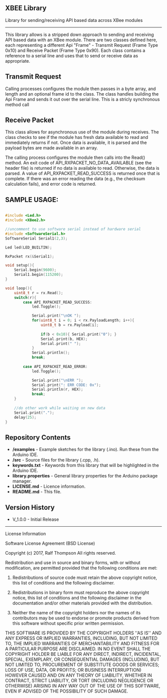 XBEE Library
-------------------------

Library for sending/receiving API based data across XBee modules

-------------------------

This library allows is a stripped down approach to sending and receiving API
based data with an XBee module. There are two classes defined here, each representing
a different Api "Frame" - Transmit Request (Frame Type 0x10) and Receive Packet
(Frame Type 0x90). Each class contains a reference to a serial line and uses that to
send or receive data as appropriate.

Transmit Request
-------------------------

Calling processes configures the module then passes in a byte array, and length and
an optional frame id to the class. The class handles building the Api Frame and
sends it out over the serial line. This is a stricly synchronous method call

Receive Packet
-------------------------

This class allows for asynchronous use of the module during receives. The class checks
to see if the module has fresh data available to read and immediately returns if not.
Once data is available, it is parsed and the payload bytes are made available in an
array.

The calling process configures the module then calls into the Read() method. An exit
code of API_RXPACKET_NO_DATA_AVAILABLE (see the header file) is returned if no data
is available to read. Otherwise, the data is parsed. A value of API_RXPACKET_READ_SUCCESS
is returned once that is complete. If there was an error reading the data (e.g., the
checksum calculation fails), and error code is returned.

SAMPLE USAGE:
-------------------------

```cpp

#include <Led.h>
#include <XBee2.h>

//uncomment to use software serial instead of hardware serial
#include <SoftwareSerial.h>
SoftwareSerial Serial1(2,3);

Led led(LED_BUILTIN);

RxPacket rx(&Serial1);

void setup(){
    Serial.begin(9600);
    Serial1.begin(115200);
}

void loop(){
    uint8_t r = rx.Read();
    switch(r){
        case API_RXPACKET_READ_SUCCESS:
            led.Toggle();

            Serial.print("\nOK ");
            for(uint8_t i = 0; i < rx.PayloadLength; i++){
                uint8_t b = rx.Payload[i];
                
                if(b < 0x10){ Serial.print("0"); }
                Serial.print(b, HEX);
                Serial.print(" ");
            }
            Serial.println();
            break;
            
        case API_RXPACKET_READ_ERROR:
            led.Toggle();

            Serial.print("\nERR ");
            Serial.print(": ERR CODE: 0x");
            Serial.println(r, HEX);
            break;
    }
    
    //do other work while waiting on new data
    Serial.print(".");
    delay(25);
}

```

Repository Contents
-------------------------

* **/examples** - Example sketches for the library (.ino). Run these from the Arduino IDE. 
* **/src** - Source files for the library (.cpp, .h).
* **keywords.txt** - Keywords from this library that will be highlighted in the Arduino IDE. 
* **library.properties** - General library properties for the Arduino package manager. 
* **LICENSE.md** - Licence information.
* **README.md** - This file.

Version History
-------------------------

* V_1.0.0 - Initial Release

-------------------------
License Information

Software License Agreement (BSD License)

Copyright (c) 2017, Ralf Thompson
All rights reserved.

Redistribution and use in source and binary forms, with or without
modification, are permitted provided that the following conditions are met:

1. Redistributions of source code must retain the above copyright
notice, this list of conditions and the following disclaimer.

2. Redistributions in binary form must reproduce the above copyright
notice, this list of conditions and the following disclaimer in the
documentation and/or other materials provided with the distribution.

3. Neither the name of the copyright holders nor the
names of its contributors may be used to endorse or promote products
derived from this software without specific prior written permission.

THIS SOFTWARE IS PROVIDED BY THE COPYRIGHT HOLDERS ''AS IS'' AND ANY
EXPRESS OR IMPLIED WARRANTIES, INCLUDING, BUT NOT LIMITED TO, THE IMPLIED
WARRANTIES OF MERCHANTABILITY AND FITNESS FOR A PARTICULAR PURPOSE ARE
DISCLAIMED. IN NO EVENT SHALL THE COPYRIGHT HOLDER BE LIABLE FOR ANY
DIRECT, INDIRECT, INCIDENTAL, SPECIAL, EXEMPLARY, OR CONSEQUENTIAL DAMAGES
(INCLUDING, BUT NOT LIMITED TO, PROCUREMENT OF SUBSTITUTE GOODS OR SERVICES;
LOSS OF USE, DATA, OR PROFITS; OR BUSINESS INTERRUPTION) HOWEVER CAUSED AND
ON ANY THEORY OF LIABILITY, WHETHER IN CONTRACT, STRICT LIABILITY, OR TORT
(INCLUDING NEGLIGENCE OR OTHERWISE) ARISING IN ANY WAY OUT OF THE USE OF THIS
SOFTWARE, EVEN IF ADVISED OF THE POSSIBILITY OF SUCH DAMAGE.
